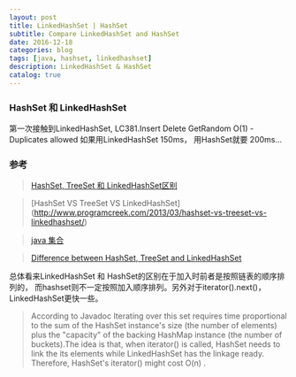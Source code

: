 ```yaml
---
layout: post
title: LinkedHashSet | HashSet 
subtitle: Compare LinkedHashSet and HashSet
date: 2016-12-18
categories: blog
tags: [java, hashset, linkedhashset]
description: LinkedHashSet & HashSet 
catalog: true
---
```

### HashSet 和 LinkedHashSet 

第一次接触到LinkedHashSet, LC381.Insert Delete GetRandom O(1) - Duplicates allowed
如果用LinkedHashSet 150ms， 用HashSet就要 200ms... 

### 参考
> [HashSet, TreeSet 和 LinkedHashSet区别](http://www.cnblogs.com/Terry-greener/archive/2011/12/02/2271707.html)

> [HashSet VS TreeSet VS LinkedHashSet] (http://www.programcreek.com/2013/03/hashset-vs-treeset-vs-linkedhashset/)

> [java 集合](http://liuzxc.github.io/blog/java-advance-05/)

> [Difference between HashSet, TreeSet and LinkedHashSet](http://www.java67.com/2014/01/when-to-use-linkedhashset-vs-treeset-vs-hashset-java.html)

总体看来LinkedHashSet 和 HashSet的区别在于加入时前者是按照链表的顺序排列的， 而hashset则不一定按照加入顺序排列。另外对于iterator().next()，LinkedHashSet更快一些。

> According to Javadoc
> Iterating over this set requires time proportional to the sum of the HashSet instance's size (the number of elements) plus the "capacity" of the backing HashMap instance (the number of buckets).The idea is that, when iterator() is called, HashSet needs to link the its elements while LinkedHashSet has the linkage ready. Therefore, HashSet's iterator() might cost O(n) .

